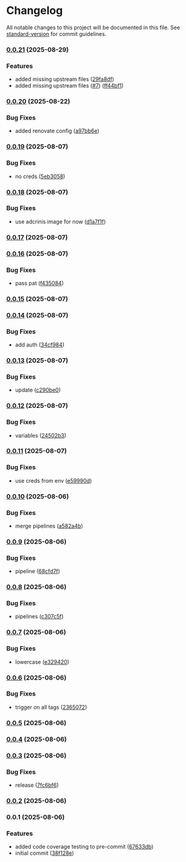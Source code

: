 # Changelog

All notable changes to this project will be documented in this file. See [standard-version](https://github.com/conventional-changelog/standard-version) for commit guidelines.

### [0.0.21](https://github.com/FullStackS-GmbH/universal-airgapper/compare/v0.0.20...v0.0.21) (2025-08-29)


### Features

* added missing upstream files ([29fa8df](https://github.com/FullStackS-GmbH/universal-airgapper/commit/29fa8df26edffa039eb49a230e36b2ae0c1f4b7f))
* added missing upstream files ([#7](https://github.com/FullStackS-GmbH/universal-airgapper/issues/7)) ([ff44bf1](https://github.com/FullStackS-GmbH/universal-airgapper/commit/ff44bf1d188fc9b8704a1dc034e259998077347d))

### [0.0.20](https://github.com/FullStackS-GmbH/universal-airgapper/compare/v0.0.19...v0.0.20) (2025-08-22)


### Bug Fixes

* added renovate config ([a97bb6e](https://github.com/FullStackS-GmbH/universal-airgapper/commit/a97bb6e42a960cf39a95ebf58f6c0895e6e2acb5))

### [0.0.19](https://github.com/FullStackS-GmbH/universal-airgapper/compare/v0.0.18...v0.0.19) (2025-08-07)


### Bug Fixes

* no creds ([5eb3058](https://github.com/FullStackS-GmbH/universal-airgapper/commit/5eb305826ef49fb4dc02d77904d77e0b8353da8e))

### [0.0.18](https://github.com/FullStackS-GmbH/universal-airgapper/compare/v0.0.17...v0.0.18) (2025-08-07)


### Bug Fixes

* use adcrinis image for now ([d1a7f1f](https://github.com/FullStackS-GmbH/universal-airgapper/commit/d1a7f1f80264750f7ec49d2d5ced135a05205a3c))

### [0.0.17](https://github.com/FullStackS-GmbH/universal-airgapper/compare/v0.0.16...v0.0.17) (2025-08-07)

### [0.0.16](https://github.com/FullStackS-GmbH/universal-airgapper/compare/v0.0.15...v0.0.16) (2025-08-07)


### Bug Fixes

* pass pat ([f435084](https://github.com/FullStackS-GmbH/universal-airgapper/commit/f435084ca8fab399e0ff5097e138fe243249c450))

### [0.0.15](https://github.com/FullStackS-GmbH/universal-airgapper/compare/v0.0.14...v0.0.15) (2025-08-07)

### [0.0.14](https://github.com/FullStackS-GmbH/universal-airgapper/compare/v0.0.13...v0.0.14) (2025-08-07)


### Bug Fixes

* add auth ([34cf984](https://github.com/FullStackS-GmbH/universal-airgapper/commit/34cf984f750afba9c258fefab2a88837130f9654))

### [0.0.13](https://github.com/FullStackS-GmbH/universal-airgapper/compare/v0.0.12...v0.0.13) (2025-08-07)


### Bug Fixes

* update ([c290be0](https://github.com/FullStackS-GmbH/universal-airgapper/commit/c290be0ef7b958a951df91f568d85085ac82bb9e))

### [0.0.12](https://github.com/FullStackS-GmbH/universal-airgapper/compare/v0.0.11...v0.0.12) (2025-08-07)


### Bug Fixes

* variables ([24502b3](https://github.com/FullStackS-GmbH/universal-airgapper/commit/24502b34f171c4ccc874e5c48ba0b0b5e6b1a957))

### [0.0.11](https://github.com/FullStackS-GmbH/universal-airgapper/compare/v0.0.10...v0.0.11) (2025-08-07)


### Bug Fixes

* use creds from env ([e59990d](https://github.com/FullStackS-GmbH/universal-airgapper/commit/e59990d2d67608ccb7bf81c5b38c294529e1b2a1))

### [0.0.10](https://github.com/FullStackS-GmbH/universal-airgapper/compare/v0.0.9...v0.0.10) (2025-08-06)


### Bug Fixes

* merge pipelines ([a582a4b](https://github.com/FullStackS-GmbH/universal-airgapper/commit/a582a4bc79ad5227e3b4bb3a080b0bd386f8c890))

### [0.0.9](https://github.com/FullStackS-GmbH/universal-airgapper/compare/v0.0.8...v0.0.9) (2025-08-06)


### Bug Fixes

* pipeline ([68cfd7f](https://github.com/FullStackS-GmbH/universal-airgapper/commit/68cfd7fe6fb0569eec65ce5a5186cbf6d63afaef))

### [0.0.8](https://github.com/FullStackS-GmbH/universal-airgapper/compare/v0.0.7...v0.0.8) (2025-08-06)


### Bug Fixes

* pipelines ([c307c5f](https://github.com/FullStackS-GmbH/universal-airgapper/commit/c307c5f2194c3feab34d477733044ee4e6934b53))

### [0.0.7](https://github.com/FullStackS-GmbH/universal-airgapper/compare/v1.0.0...v0.0.7) (2025-08-06)


### Bug Fixes

* lowercase ([e329420](https://github.com/FullStackS-GmbH/universal-airgapper/commit/e329420bde03f5f2b61e56d23bd3f421cbe2dc8f))

### [0.0.6](https://github.com/FullStackS-GmbH/universal-airgapper/compare/v0.0.5...v0.0.6) (2025-08-06)


### Bug Fixes

* trigger on all tags ([2365072](https://github.com/FullStackS-GmbH/universal-airgapper/commit/23650722f2fba0113c5a87af3255d577d4ce86d0))

### [0.0.5](https://github.com/FullStackS-GmbH/universal-airgapper/compare/v0.0.4...v0.0.5) (2025-08-06)

### [0.0.4](https://github.com/FullStackS-GmbH/universal-airgapper/compare/v0.0.3...v0.0.4) (2025-08-06)

### [0.0.3](https://github.com/FullStackS-GmbH/universal-airgapper/compare/v0.0.2...v0.0.3) (2025-08-06)


### Bug Fixes

* release ([7fc6bf6](https://github.com/FullStackS-GmbH/universal-airgapper/commit/7fc6bf66a59199d78d156501b035639a2333a4f5))

### [0.0.2](https://github.com/FullStackS-GmbH/universal-airgapper/compare/v0.0.1...v0.0.2) (2025-08-06)

### 0.0.1 (2025-08-06)


### Features

* added code coverage testing to pre-commit ([67633db](https://github.com/FullStackS-GmbH/universal-airgapper/commit/67633dbbd59200fe90d71c11a0b472152c2b12fa))
* initial commit ([38f128e](https://github.com/FullStackS-GmbH/universal-airgapper/commit/38f128e3de5ba0603ac05556f3dc359fd9bab00b))
